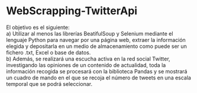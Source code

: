 # WebScrapping-TwitterApi
El objetivo es el siguiente:  
a) Utilizar  al  menos  las  librerías  BeatifulSoup  y  Selenium  mediante  el  lenguaje  Python  para 
navegar por una página  web, extraer la información  elegida y depositarla en un medio de 
almacenamiento como puede ser un fichero .txt, Excel o base de datos.  
b) Además, se realizará una escucha activa en la red social Twitter, investigando las opiniones 
de un contenido de actualidad, toda la información recogida se procesará con la biblioteca 
Pandas y se mostrará un cuadro de mando en el que se recoja el número de tweets en una 
escala temporal que se podrá seleccionar. 
